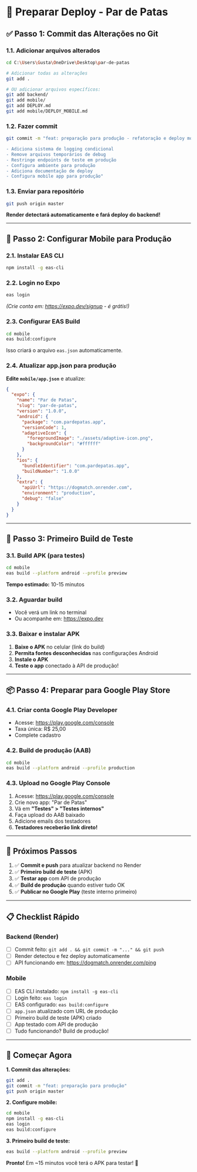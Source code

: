 # 🚀 Preparar Deploy - Par de Patas

## ✅ Passo 1: Commit das Alterações no Git

### 1.1. Adicionar arquivos alterados
```bash
cd C:\Users\Gusta\OneDrive\Desktop\par-de-patas

# Adicionar todas as alterações
git add .

# OU adicionar arquivos específicos:
git add backend/
git add mobile/
git add DEPLOY.md
git add mobile/DEPLOY_MOBILE.md
```

### 1.2. Fazer commit
```bash
git commit -m "feat: preparação para produção - refatoração e deploy mobile

- Adiciona sistema de logging condicional
- Remove arquivos temporários de debug
- Restringe endpoints de teste em produção
- Configura ambiente para produção
- Adiciona documentação de deploy
- Configura mobile app para produção"
```

### 1.3. Enviar para repositório
```bash
git push origin master
```

**Render detectará automaticamente e fará deploy do backend!**

---

## 📱 Passo 2: Configurar Mobile para Produção

### 2.1. Instalar EAS CLI
```bash
npm install -g eas-cli
```

### 2.2. Login no Expo
```bash
eas login
```
*(Crie conta em: https://expo.dev/signup - é grátis!)*

### 2.3. Configurar EAS Build
```bash
cd mobile
eas build:configure
```

Isso criará o arquivo `eas.json` automaticamente.

### 2.4. Atualizar app.json para produção

**Edite `mobile/app.json`** e atualize:

```json
{
  "expo": {
    "name": "Par de Patas",
    "slug": "par-de-patas",
    "version": "1.0.0",
    "android": {
      "package": "com.pardepatas.app",
      "versionCode": 1,
      "adaptiveIcon": {
        "foregroundImage": "./assets/adaptive-icon.png",
        "backgroundColor": "#ffffff"
      }
    },
    "ios": {
      "bundleIdentifier": "com.pardepatas.app",
      "buildNumber": "1.0.0"
    },
    "extra": {
      "apiUrl": "https://dogmatch.onrender.com",
      "environment": "production",
      "debug": "false"
    }
  }
}
```

---

## 🧪 Passo 3: Primeiro Build de Teste

### 3.1. Build APK (para testes)
```bash
cd mobile
eas build --platform android --profile preview
```

**Tempo estimado:** 10-15 minutos

### 3.2. Aguardar build

- Você verá um link no terminal
- Ou acompanhe em: https://expo.dev

### 3.3. Baixar e instalar APK

1. **Baixe o APK** no celular (link do build)
2. **Permita fontes desconhecidas** nas configurações Android
3. **Instale o APK**
4. **Teste o app** conectado à API de produção!

---

## 📦 Passo 4: Preparar para Google Play Store

### 4.1. Criar conta Google Play Developer
- Acesse: https://play.google.com/console
- Taxa única: R$ 25,00
- Complete cadastro

### 4.2. Build de produção (AAB)
```bash
cd mobile
eas build --platform android --profile production
```

### 4.3. Upload no Google Play Console

1. Acesse: https://play.google.com/console
2. Crie novo app: "Par de Patas"
3. Vá em **"Testes" > "Testes internos"**
4. Faça upload do AAB baixado
5. Adicione emails dos testadores
6. **Testadores receberão link direto!**

---

## 🔄 Próximos Passos

1. ✅ **Commit e push** para atualizar backend no Render
2. ✅ **Primeiro build de teste** (APK)
3. ✅ **Testar app** com API de produção
4. ✅ **Build de produção** quando estiver tudo OK
5. ✅ **Publicar no Google Play** (teste interno primeiro)

---

## 📋 Checklist Rápido

### Backend (Render)
- [ ] Commit feito: `git add . && git commit -m "..." && git push`
- [ ] Render detectou e fez deploy automaticamente
- [ ] API funcionando em: https://dogmatch.onrender.com/ping

### Mobile
- [ ] EAS CLI instalado: `npm install -g eas-cli`
- [ ] Login feito: `eas login`
- [ ] EAS configurado: `eas build:configure`
- [ ] `app.json` atualizado com URL de produção
- [ ] Primeiro build de teste (APK) criado
- [ ] App testado com API de produção
- [ ] Tudo funcionando? Build de produção!

---

## 🎯 Começar Agora

**1. Commit das alterações:**
```bash
git add .
git commit -m "feat: preparação para produção"
git push origin master
```

**2. Configure mobile:**
```bash
cd mobile
npm install -g eas-cli
eas login
eas build:configure
```

**3. Primeiro build de teste:**
```bash
eas build --platform android --profile preview
```

**Pronto!** Em ~15 minutos você terá o APK para testar! 🚀

